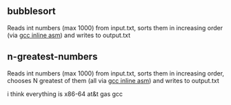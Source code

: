 ## bubblesort
Reads int numbers (max 1000) from input.txt, sorts them in increasing order (via <ins>gcc inline asm</ins>) and writes to output.txt
## n-greatest-numbers
Reads int numbers (max 1000) from input.txt, sorts them in increasing order, chooses N greatest of them (all via <ins>gcc inline asm</ins>) and writes to output.txt

i think everything is x86-64 at&t gas gcc
